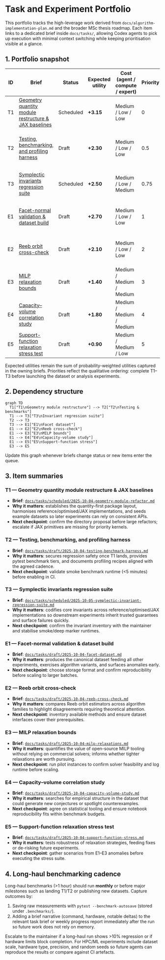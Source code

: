 # Task and Experiment Portfolio

This portfolio tracks the high-leverage work derived from
`docs/algorithm-implementation-plan.md` and the broader MSc thesis roadmap. Each
item links to a dedicated brief inside `docs/tasks/`, allowing Codex agents to
pick up execution with minimal context switching while keeping prioritisation
visible at a glance.

## 1. Portfolio snapshot

| ID | Brief | Status | Expected utility | Cost (agent / compute / expert) | Priority | Notes |
| --- | --- | --- | --- | --- | --- | --- |
| T1 | [Geometry quantity module restructure & JAX baselines](scheduled/2025-10-04-geometry-module-refactor.md) | Scheduled | **+3.15** | Medium / Low / Low | 0 | Root of SWE work; enables all downstream experiments. |
| T2 | [Testing, benchmarking, and profiling harness](draft/2025-10-04-testing-benchmark-harness.md) | Draft | **+2.30** | Medium / Low / Low | 0.5 | Lands immediately after T1 to secure regression safety. |
| T3 | [Symplectic invariants regression suite](scheduled/2025-10-05-symplectic-invariant-regression-suite.md) | Scheduled | **+2.50** | Medium / Low / Medium | 0.75 | Hardens invariants before dataset work. |
| E1 | [Facet-normal validation & dataset build](draft/2025-10-04-facet-dataset.md) | Draft | **+2.70** | Medium / Low / Low | 1 | First numerical experiment; seeds data for the rest. |
| E2 | [Reeb orbit cross-check](draft/2025-10-04-reeb-cross-check.md) | Draft | **+2.10** | Medium / Low / Low | 2 | Tests numerical agreement across methods. |
| E3 | [MILP relaxation bounds](draft/2025-10-04-milp-relaxations.md) | Draft | **+1.40** | Medium / Medium / Medium | 3 | Evaluates feasibility of open-source MILP tooling. |
| E4 | [Capacity–volume correlation study](draft/2025-10-04-capacity-volume-study.md) | Draft | **+1.80** | Medium / Medium / Medium | 4 | Mines dataset for trends and outliers. |
| E5 | [Support-function relaxation stress test](draft/2025-10-04-support-function-stress.md) | Draft | **+0.90** | Medium / Medium / Low | 5 | Probes robustness of relaxation techniques. |

Expected utilities remain the sum of probability-weighted utilities captured in
the owning briefs. Priorities reflect the qualitative ordering: complete T1–T3
before launching the dataset or analysis experiments.

## 2. Dependency structure

```mermaid
graph TD
  T1["T1\nGeometry module restructure"] --> T2["T2\nTesting & benchmarks"]
  T1 --> T3["T3\nInvariant regression suite"]
  T2 --> T3
  T3 --> E1["E1\nFacet dataset"]
  E1 --> E2["E2\nReeb cross-check"]
  E1 --> E3["E3\nMILP bounds"]
  E1 --> E4["E4\nCapacity-volume study"]
  E1 --> E5["E5\nSupport-function stress"]
  E3 --> E5
```

Update this graph whenever briefs change status or new items enter the queue.

## 3. Item summaries

### T1 — Geometry quantity module restructure & JAX baselines
- **Brief**: [`docs/tasks/scheduled/2025-10-04-geometry-module-refactor.md`](scheduled/2025-10-04-geometry-module-refactor.md)
- **Why it matters**: establishes the quantity-first package layout, harmonises
  reference/optimised/JAX implementations, and seeds example datasets so later
  experiments can rely on consistent APIs.
- **Next checkpoint**: confirm the directory proposal before large refactors;
  escalate if JAX primitives are missing for priority kernels.

### T2 — Testing, benchmarking, and profiling harness
- **Brief**: [`docs/tasks/draft/2025-10-04-testing-benchmark-harness.md`](draft/2025-10-04-testing-benchmark-harness.md)
- **Why it matters**: secures regression safety once T1 lands, provides pytest
  benchmark tiers, and documents profiling recipes aligned with the agreed
  cadence.
- **Next checkpoint**: validate smoke benchmark runtime (<5 minutes) before
  enabling in CI.

### T3 — Symplectic invariants regression suite
- **Brief**: [`docs/tasks/scheduled/2025-10-05-symplectic-invariant-regression-suite.md`](scheduled/2025-10-05-symplectic-invariant-regression-suite.md)
- **Why it matters**: codifies core invariants across reference/optimised/JAX implementations so downstream experiments inherit
  trusted guarantees and surface failures quickly.
- **Next checkpoint**: confirm the invariant inventory with the maintainer and
  stabilise smoke/deep marker runtimes.

### E1 — Facet-normal validation & dataset build
- **Brief**: [`docs/tasks/draft/2025-10-04-facet-dataset.md`](draft/2025-10-04-facet-dataset.md)
- **Why it matters**: produces the canonical dataset feeding all other
  experiments, exercises algorithm variants, and surfaces anomalies early.
- **Next checkpoint**: choose storage format and confirm reproducibility before
  scaling to larger batches.

### E2 — Reeb orbit cross-check
- **Brief**: [`docs/tasks/draft/2025-10-04-reeb-cross-check.md`](draft/2025-10-04-reeb-cross-check.md)
- **Why it matters**: compares Reeb orbit estimators across algorithm families to
  highlight disagreements requiring theoretical attention.
- **Next checkpoint**: inventory available methods and ensure dataset interfaces
  cover their prerequisites.

### E3 — MILP relaxation bounds
- **Brief**: [`docs/tasks/draft/2025-10-04-milp-relaxations.md`](draft/2025-10-04-milp-relaxations.md)
- **Why it matters**: quantifies the value of open-source MILP tooling without
  relying on commercial solvers; informs whether tighter relaxations are worth
  pursuing.
- **Next checkpoint**: run pilot instances to confirm solver feasibility and log
  runtime before scaling.

### E4 — Capacity–volume correlation study
- **Brief**: [`docs/tasks/draft/2025-10-04-capacity-volume-study.md`](draft/2025-10-04-capacity-volume-study.md)
- **Why it matters**: searches for empirical structure in the dataset that could
  generate new conjectures or spotlight counterexamples.
- **Next checkpoint**: agree on statistical tooling and ensure notebook
  reproducibility fits within benchmark budgets.

### E5 — Support-function relaxation stress test
- **Brief**: [`docs/tasks/draft/2025-10-04-support-function-stress.md`](draft/2025-10-04-support-function-stress.md)
- **Why it matters**: tests robustness of relaxation strategies, feeding fixes or
  de-risking future experiments.
- **Next checkpoint**: gather scenarios from E1–E3 anomalies before executing the
  stress suite.

## 4. Long-haul benchmarking cadence

Long-haul benchmarks (>1 hour) should run **monthly** or before major milestones
such as landing T1/T2 or publishing new datasets. Capture outcomes by:

1. Saving raw measurements with `pytest --benchmark-autosave` (stored under
   `.benchmarks/`).
2. Adding a brief narrative (command, hardware, notable deltas) to the relevant
   task brief or weekly progress report immediately after the run so future work
   does not rely on memory.

Escalate to the maintainer if a long-haul run shows >10% regression or if
hardware limits block completion. For HPC/ML experiments include dataset scale,
hardware type, precision, and random seeds so future agents can reproduce the
results or compare against CI artefacts.
